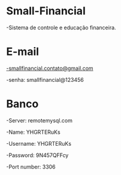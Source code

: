 # Small-Financial
-Sistema de controle e educação financeira.

# E-mail
-smallfinancial.contato@gmail.com

-senha: smallfinancial@123456

# Banco
-Server: remotemysql.com

-Name: YHGRTERuKs

-Username:  YHGRTERuKs

-Password: 9N457QFFcy

-Port number: 3306
